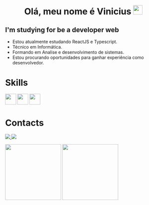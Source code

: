 <h1 align="center"> Olá, meu nome é Vinicius <img src="https://raw.githubusercontent.com/kaueMarques/kaueMarques/master/hi.gif" width="30px"></h1>

## I'm studying for be a developer web
<ul>
    <li>Estou atualmente estudando ReactJS e Typescript.</li>
    <li>Técnico em Informática.</li>
    <li>Formando em Analise e desenvolvimento de sistemas.</li>
    <li>Estou procurando oportunidades para ganhar experiência como desenvolvedor.</li>
</ul>

# Skills
<div>
<img src="https://img.icons8.com/color/50/000000/html-5--v1.png" width="35px"/>
<img src="https://img.icons8.com/color/48/000000/css3.png" width="35px"/>
<img src="https://img.icons8.com/color/48/000000/javascript--v1.png" width="35px"/>
</div>

# Contacts
<p>
<a href="https://www.linkedin.com/in/vinicius-aguiar-silva-22a803221/">
    <img src="https://img.icons8.com/fluency/48/000000/linkedin.png"/>
</a>
<a href="https://www.instagram.com/vinicius1kk/?hl=pt-br">
    <img src="https://img.icons8.com/fluency/48/000000/instagram-new.png"/>
</a>
</p>
<div>
 <img height="180em" src="https://github-readme-stats.vercel.app/api?username=Vinicius377&show_icons=true&theme=omni&include_all_commits=true&count_private=true&hide=stars"/>
 <img height="180em" src="https://github-readme-stats.vercel.app/api/top-langs/?username=Vinicius377&layout=compact&langs_count=7&theme=omni"/>
</div>
